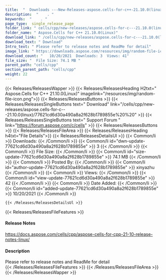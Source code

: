 ```yaml
---
title:  "  Downloads ---New-Releases-aspose.cells-for-c++-21.10.0(linux) . " 
description:  "    . " 
keywords:  "    . " 
page_type:  single_release_page
folder_link: " cells/cpp/new-releases/aspose.cells-for-c---21.10.0(linux)/"
folder_name: " Aspose.Cells for C++ 21.10.0(Linux)"
download_link: " /cells/cpp/new-releases/aspose.cells-for-c---21.10.0(linux)/77621cd6d30a490a8a2f628b1789855e"
download_text: " Download"
Intro_text: " Please refer to release notes and ReadMe for detail"
image_link: " https://downloads.aspose.com/resources/img/random-file-icon.png"
download_count: "   10/20/2021  Downloads: 3  Views: 41"
file_size: "  File Size: 74.1 MB "
parent_path: "cells/cpp"
section_parent_path: "cells/cpp"
weight: 22 
---
```


{{< Releases/ReleasesWapper >}}
  {{< Releases/ReleasesHeading H2txt=" Aspose.Cells for C++ 21.10.0(Linux)" imagelink="/resources/img/random-file-icon.png">}}
  {{< Releases/ReleasesButtons >}}
    {{< Releases/ReleasesSingleButtons text=" Download" link="/cells/cpp/new-releases/aspose.cells-for-c---21.10.0(linux)/77621cd6d30a490a8a2f628b1789855e%20%20" >}}
    {{< Releases/ReleasesSingleButtons text=" Support Forum " link="https://forum.aspose.com/c/cells" >}}
  {{< Releases/ReleasesButtons >}}
  {{< Releases/ReleasesFileArea >}}
    {{< Releases/ReleasesHeading h4txt="File Details">}}
    {{< Releases/ReleasesDetailsUl >}}
            {{< Common/li  >}} Downloads: {{< /Common/li >}} 
      {{< Common/li id="dwn-update-77621cd6d30a490a8a2f628b1789855e" >}} 3 {{< /Common/li >}} 
      {{< Common/li  >}} File Size: {{< /Common/li >}} 
      {{< Common/li id="size-update-77621cd6d30a490a8a2f628b1789855e" >}} 74.1 MB {{< /Common/li >}} 
      {{< Common/li  >}} Posted By: {{< /Common/li >}} 
      {{< Common/li id="author-update-77621cd6d30a490a8a2f628b1789855e" >}} xinyazhu {{< /Common/li >}} 
      {{< Common/li  >}} Views: {{< /Common/li >}} 
      {{< Common/li id="view-update-77621cd6d30a490a8a2f628b1789855e" >}} 42 {{< /Common/li >}} 
      {{< Common/li  >}} Date Added: {{< /Common/li >}} 
      {{< Common/li id="added-update-77621cd6d30a490a8a2f628b1789855e" >}} 10/20/2021 {{< /Common/li >}} 

    {{< /Releases/ReleasesDetailsUl >}}

  {{< Releases/ReleasesFileFeatures >}}
      <h4>Release Notes</h4><div><a href="https://docs.aspose.com/cells/cpp/aspose-cells-for-cpp-21-10-release-notes-linux/">https://docs.aspose.com/cells/cpp/aspose-cells-for-cpp-21-10-release-notes-linux/</a></div><h4>Description</h4><div class="HTMLDescription">Please refer to release notes and ReadMe for detail</div>
  {{< /Releases/ReleasesFileFeatures >}}
 {{< /Releases/ReleasesFileArea >}}
{{< /Releases/ReleasesWapper >}}


